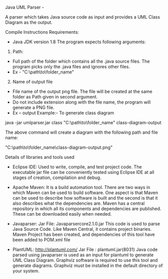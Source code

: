 Java UML Parser -

A parser which takes Java source code as input and provides a UML Class Diagram as the output.

Compile Instructions
Requirements:
* Java JDK version 1.8
The program expects following arguments:
1. Path:
* Full path of the folder which contains all the .java source files. The program picks only the .java files and ignores other files.
* Ex - "C:\path\to\folder_name"
2. Name of output file
* File name of the output png file. The file will be created at the same folder as Path given in second argument.
* Do not include extension along with the file name, the program will generate a PNG file.
* Ex – output
Example:- To generate class diagram

java -jar umlparser.jar class "C:\path\to\folder_name" class-diagram-output

The above command will create a diagram with the following path and file name:

"C:\path\to\folder_name\class-diagram-output.png"

Details of libraries and tools used
* Eclipse IDE: 
Used to write, compile, and test project code. The executable jar file can be conveniently tested using Eclipse IDE at all stages of creation, compilation and debug.

* Apache Maven: 
It is a build automation tool. There are two ways in which Maven can be used to build software. One aspect is that Maven can be used to describe how software is built and the second is that it also describes what the dependencies are. Maven has a central repository in which all its components and dependencies are published. These can be downloaded easily when needed.
* Javaparser:
Jar File: Javaparsercore2.1.0.jar
This code is used to parse Java Source Code. Like Maven Central, it contains project binaries. Maven Project has been created, and dependencies of this tool have been added to POM.xml file
* PlantUML:
http://plantuml.com/
Jar File : plantuml.jar(8031)
Java code parsed using javaparser is used as an input for plantuml to generate UML Class Diagram. Graphviz software is required to use this tool and generate diagrams. Graphviz must be installed in the default directory of your system. 

